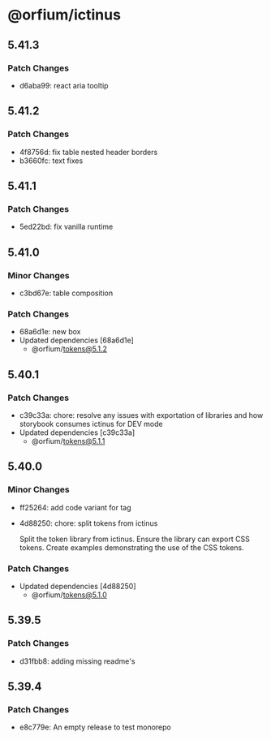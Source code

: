 # @orfium/ictinus

## 5.41.3

### Patch Changes

- d6aba99: react aria tooltip

## 5.41.2

### Patch Changes

- 4f8756d: fix table nested header borders
- b3660fc: text fixes

## 5.41.1

### Patch Changes

- 5ed22bd: fix vanilla runtime

## 5.41.0

### Minor Changes

- c3bd67e: table composition

### Patch Changes

- 68a6d1e: new box
- Updated dependencies [68a6d1e]
  - @orfium/tokens@5.1.2

## 5.40.1

### Patch Changes

- c39c33a: chore: resolve any issues with exportation of libraries and how storybook consumes ictinus for DEV mode
- Updated dependencies [c39c33a]
  - @orfium/tokens@5.1.1

## 5.40.0

### Minor Changes

- ff25264: add code variant for tag
- 4d88250: chore: split tokens from ictinus

  Split the token library from ictinus.
  Ensure the library can export CSS tokens.
  Create examples demonstrating the use of the CSS tokens.

### Patch Changes

- Updated dependencies [4d88250]
  - @orfium/tokens@5.1.0

## 5.39.5

### Patch Changes

- d31fbb8: adding missing readme's

## 5.39.4

### Patch Changes

- e8c779e: An empty release to test monorepo
